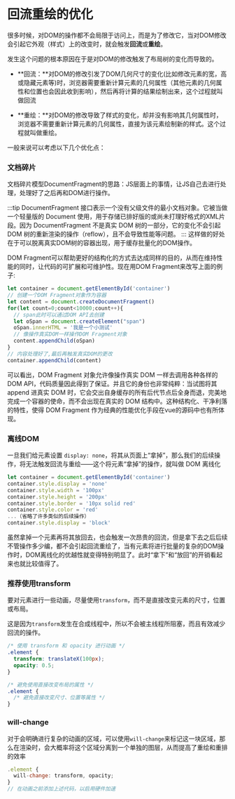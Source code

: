 # 回流重绘的优化
很多时候，对DOM的操作都不会局限于访问上，而是为了修改它，当对DOM修改会引起它外观（样式）上的改变时，就会触发**回流**或**重绘**。

发生这个问题的根本原因在于是对DOM的修改触发了布局树的变化而导致的。

- **回流：**对DOM的修改引发了DOM几何尺寸的变化(比如修改元素的宽，高或隐藏元素等)时，浏览器需要重新计算元素的几何属性（其他元素的几何属性和位置也会因此收到影响），然后再将计算的结果绘制出来，这个过程就叫做回流

- **重绘：**对DOM的修改导致了样式的变化，却并没有影响其几何属性时，浏览器不需要重新计算元素的几何属性，直接为该元素绘制新的样式。这个过程就叫做重绘。

一般来说可以考虑以下几个优化点：
### 文档碎片
文档碎片模型DocumentFragment的思路：JS层面上的事情，让JS自己去进行处理，处理好了之后再和DOM进行操作。

:::tip
DocumentFragment 接口表示一个没有父级文件的最小文档对象。它被当做一个轻量版的 Document 使用，用于存储已排好版的或尚未打理好格式的XML片段。因为 DocumentFragment 不是真实 DOM 树的一部分，它的变化不会引起 DOM 树的重新渲染的操作（reflow），且不会导致性能等问题。
:::
这样做的好处在于可以脱离真实DOM树的容器出现，用于缓存批量化的DOM操作。

DOM Fragment可以帮助更好的结构化的方式去达成同样的目的，从而在维持性能的同时，让代码的可扩展和可维护性。现在用DOM Fragment来改写上面的例子:
```js
let container = document.getElementById('container')
// 创建一个DOM Fragment对象作为容器
let content = document.createDocumentFragment()
for(let count=0;count<10000;count++){
  // span此时可以通过DOM API去创建
  let oSpan = document.createElement("span")
  oSpan.innerHTML = '我是一个小测试'
  // 像操作真实DOM一样操作DOM Fragment对象
  content.appendChild(oSpan)
}
// 内容处理好了,最后再触发真实DOM的更改
container.appendChild(content)

```
可以看出，DOM Fragment 对象允许像操作真实 DOM 一样去调用各种各样的 DOM API，代码质量因此得到了保证。并且它的身份也非常纯粹：当试图将其 append 进真实 DOM 时，它会交出自身缓存的所有后代节点后全身而退，完美地完成一个容器的使命，而不会出现在真实的 DOM 结构中。这种结构化、干净利落的特性，使得 DOM Fragment 作为经典的性能优化手段在vue的源码中也有所体现。

### 离线DOM
一旦我们给元素设置 `display: none`，将其从页面上“拿掉”，那么我们的后续操作，将无法触发回流与重绘——这个将元素“拿掉”的操作，就叫做 DOM 离线化
```js
let container = document.getElementById('container')
container.style.display = 'none'
container.style.width = '100px'
container.style.height = '200px'
container.style.border = '10px solid red'
container.style.color = 'red'
...（省略了许多类似的后续操作）
container.style.display = 'block'
```
虽然拿掉一个元素再将其放回去，也会触发一次昂贵的回流，但是拿下去之后后续不管操作多少编，都不会引起回流重绘了，当有元素将进行批量的复杂的DOM操作时，DOM离线化的优越性就变得特别明显了。此时“拿下”和“放回”的开销看起来也就比较值得了。

### 推荐使用transform
要对元素进行一些动画，尽量使用`transform`，而不是直接改变元素的尺寸，位置或布局。

这是因为`transform`发生在合成线程中，所以不会被主线程所阻塞，而且有效减少回流的操作。

```css
/* 使用 transform 和 opacity 进行动画 */
.element {
  transform: translateX(100px);
  opacity: 0.5;
}

/* 避免使用直接改变布局的属性 */
.element {
  /* 避免直接改变尺寸、位置等属性 */
}
```

### will-change
对于会明确进行复杂的动画的区域，可以使用`will-change`来标记这一块区域，那么在渲染时，会大概率将这个区域分离到一个单独的图层，从而提高了重绘和重排的效率
```js
.element {
  will-change: transform, opacity;
}
// 在动画之前添加上述代码，以启用硬件加速
```